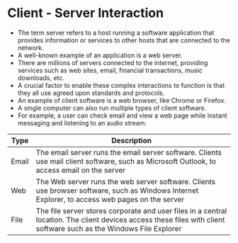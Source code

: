 # Client - Server Interaction

- The term server refers to a host running a software application that provides information or services to other hosts that are connected to the network.
- A well-known example of an application is a web server.
- There are millions of servers connected to the internet, providing services such as web sites, email, financial transactions, music downloads, etc.
- A crucial factor to enable these complex interactions to function is that they all use agreed upon standards and protocols.
- An example of client software is a web browser, like Chrome or Firefox.
- A single computer can also run multiple types of client software.
- For example, a user can check email and view a web page while instant messaging and listening to an audio stream.

| **Type** | **Description** |
| --- | --- |
| Email | The email server runs the email server software. Clients use mail client software, such as Microsoft Outlook, to access email on the server |
| Web | The Web server runs the web server software. Clients use browser software, such as Windows Internet Explorer, to access web pages on the server |
| File | The file server stores corporate and user files in a central location. The client devices access these files with client software such as the Windows File Explorer |


